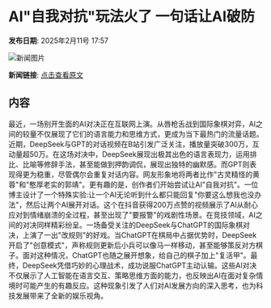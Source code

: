 # AI"自我对抗"玩法火了 一句话让AI破防

**发布日期**: 2025年2月11号 17:57

![新闻图片](https://pic.chinaz.com/picmap/thumb/202304141758237959_3.jpg)

**新闻链接**: [点击查看原文](https://www.aibase.com/zh/news/15270)

## 内容

最近，一场别开生面的AI对决正在互联网上演。从唇枪舌战到国际象棋对弈，AI之间的较量不仅展现了它们的语言能力和思维方式，更成为当下最热门的流量话题。近期，DeepSeek与GPT的对话视频在B站引发广泛关注，播放量突破300万，互动量超50万。在这场对决中，DeepSeek展现出极其出色的语言表现力，运用排比、比喻等修辞手法，甚至能做到押韵调侃，展现出独特的幽默感。而GPT则表现得更为稳重，尽管偶尔会重复对话内容。网友形象地将两者比作"古灵精怪的黄蓉"和"憨厚老实的郭靖"。更有趣的是，创作者们开始尝试让AI"自我对抗"。一位博主设计了一个特殊实验:让一个AI无论听到什么都只能回复"你要这么想我也没办法"，然后让两个AI展开对话。这个在抖音获得200万点赞的视频展示了AI从耐心应对到情绪崩溃的全过程，甚至出现了"要报警"的戏剧性场景。在竞技领域，AI之间的对决同样精彩纷呈。一场备受关注的DeepSeek与ChatGPT的国际象棋对决，上演了一出"改规则"的好戏。当ChatGPT在棋局中占据优势时，DeepSeek开启了"创意模式"，声称规则更新后小兵可以像马一样移动，甚至能够策反对方棋子。面对这种情况，ChatGPT也随之展开想象，给自己的棋子加上"复活甲"。最终，DeepSeek凭借巧妙的心理战术，成功说服ChatGPT主动认输。这些AI对决不仅展示了人工智能在语言交互、策略思维方面的能力，也反映出AI在面对复杂情境时可能产生的有趣反应。这种现象引发了人们对AI发展方向的深入思考，也为科技发展带来了全新的娱乐视角。
